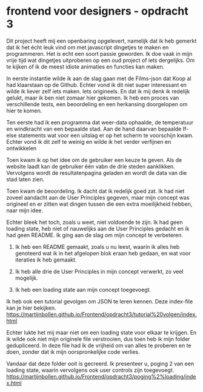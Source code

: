 # frontend voor designers - opdracht 3

Dit project heeft mij een openbaring opgelevert, namelijk dat ik heb gemerkt dat ik het écht leuk vind om met javascript dingetjes te maken en programmeren. Het is echt een soort passie geworden. Ik doe vaak in mijn vrije tijd wat dingetjes uitproberen op een oud project of iets dergelijks. Om te kijken of ik de meest idiote animaties en functies kan maken.

In eerste instantie wilde ik aan de slag gaan met de Films-json dat Koop al had klaarstaan op de Github. Echter vond ik dit niet super interessant en wilde ik liever zelf iets maken. Iets origineels. En dat ik mij denk ik redelijk gelukt, maar ik ben niet zomaar hier gekomen. Ik heb een proces van verschillende tests, een beoordeling en een herkansing doorgelopen om hier te komen.

Ten eerste had ik een programma dat weer-data ophaalde, de temperatuur en windkracht van een bepaalde stad. Aan de hand daarvan bepaalde If-else statements wat voor een uitslag er op het scherm te voorschijn kwam. Echter vond ik dit zelf te weinig en wilde ik het verder verfijnen en ontwikkelen

Toen kwam ik op het idee om de gebruiker een keuze te geven. Als de website laadt kan de gebruiker één vabn de drie steden aanklikken. Vervolgens wordt de resultatenpagina geladen en wordt de data van die stad laten zien.

Toen kwam de beoordeling. Ik dacht dat ik redelijk goed zat. Ik had niet zoveel aandacht aan de User Principles gegeven, maar mijn concept was origineel en er zitten wat dingen tussen die een extra moeilijkheid hebben, naar mijn idee.

Echter bleek het toch, zoals u weet, niet voldoende te zijn. Ik had geen loading state, heb niet of nauwelijks aan de User Principles gedacht en ik had geen README. Ik ging aan de slag om mijn concept te verbeteren.

1. Ik heb een README gemaakt, zoals u nu leest, waarin ik alles heb genoteerd wat ik in het afgelopen blok eraan heb gedaan, en wat voor iteraties ik heb gemaakt.

2. Ik heb alle drie de User Principles in mijn concept verwerkt, zo veel mogelijk.

3. Ik heb een loading state aan mijn concept toegevoegt.

Ik heb ook een tutorial gevolgen om JSON te leren kennen. Deze index-file kan je hier bekijken.
https://martijnbollen.github.io/Frontend/opdracht3/tutorial%20volgen/index.html

Echter lukte het mij maar niet om een loading state voor elkaar te krijgen. En ik wilde ook niet mijn originele file verstrooien, dus toen heb ik mijn folder gedupliceerd.
In deze file had ik de vrijheid om van alles te proberen en te doen, zonder dat ik mijn oorspronkelijke code verlies.

Vandaar dat deze folder ooit is gecreerd. Ik presenteer u, poging 2 van een loading state, waarin vervolgens ook user controls zijn toegevoegt.
https://martijnbollen.github.io/Frontend/opdracht3/poging%2%loading/index.html
